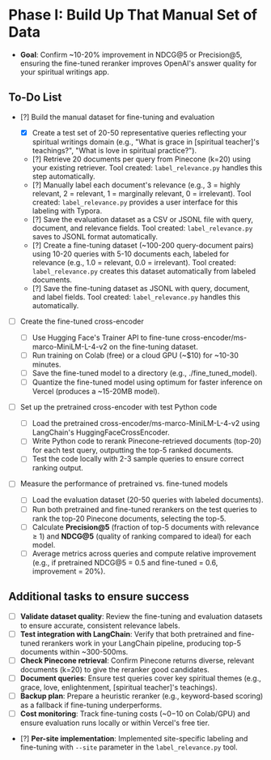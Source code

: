 # Phase I: Build Up That Manual Set of Data

- **Goal**: Confirm ~10-20% improvement in NDCG@5 or Precision@5, ensuring the fine-tuned
  reranker improves OpenAI's answer quality for your spiritual writings app.

## To-Do List

- [?] Build the manual dataset for fine-tuning and evaluation

  - [x] Create a test set of 20-50 representative queries reflecting your spiritual writings domain
        (e.g., "What is grace in [spiritual teacher]'s teachings?", "What is love in spiritual practice?").
  - [?] Retrieve 20 documents per query from Pinecone (k=20) using your existing retriever.
    Tool created: `label_relevance.py` handles this step automatically.
  - [?] Manually label each document's relevance (e.g., 3 = highly relevant, 2 = relevant,
    1 = marginally relevant, 0 = irrelevant).
    Tool created: `label_relevance.py` provides a user interface for this labeling with Typora.
  - [?] Save the evaluation dataset as a CSV or JSONL file with query, document, and relevance fields.
    Tool created: `label_relevance.py` saves to JSONL format automatically.
  - [?] Create a fine-tuning dataset (~100-200 query-document pairs) using 10-20 queries with 5-10
    documents each, labeled for relevance (e.g., 1.0 = relevant, 0.0 = irrelevant).
    Tool created: `label_relevance.py` creates this dataset automatically from labeled documents.
  - [?] Save the fine-tuning dataset as JSONL with query, document, and label fields.
    Tool created: `label_relevance.py` handles this automatically.

- [ ] Create the fine-tuned cross-encoder

  - [ ] Use Hugging Face's Trainer API to fine-tune cross-encoder/ms-marco-MiniLM-L-4-v2 on the
        fine-tuning dataset.
  - [ ] Run training on Colab (free) or a cloud GPU (~$10) for ~10-30 minutes.
  - [ ] Save the fine-tuned model to a directory (e.g., ./fine_tuned_model).
  - [ ] Quantize the fine-tuned model using optimum for faster inference on Vercel
        (produces a ~15-20MB model).

- [ ] Set up the pretrained cross-encoder with test Python code

  - [ ] Load the pretrained cross-encoder/ms-marco-MiniLM-L-4-v2 using LangChain's
        HuggingFaceCrossEncoder.
  - [ ] Write Python code to rerank Pinecone-retrieved documents (top-20) for each test query,
        outputting the top-5 ranked documents.
  - [ ] Test the code locally with 2-3 sample queries to ensure correct ranking output.

- [ ] Measure the performance of pretrained vs. fine-tuned models

  - [ ] Load the evaluation dataset (20-50 queries with labeled documents).
  - [ ] Run both pretrained and fine-tuned rerankers on the test queries to rank the top-20
        Pinecone documents, selecting the top-5.
  - [ ] Calculate **Precision@5** (fraction of top-5 documents with relevance ≥ 1) and **NDCG@5**
        (quality of ranking compared to ideal) for each model.
  - [ ] Average metrics across queries and compute relative improvement (e.g., if pretrained
        NDCG@5 = 0.5 and fine-tuned = 0.6, improvement = 20%).

## Additional tasks to ensure success

- [ ] **Validate dataset quality**: Review the fine-tuning and evaluation datasets to ensure
      accurate, consistent relevance labels.
- [ ] **Test integration with LangChain**: Verify that both pretrained and fine-tuned rerankers
      work in your LangChain pipeline, producing top-5 documents within ~300-500ms.
- [ ] **Check Pinecone retrieval**: Confirm Pinecone returns diverse, relevant documents (k=20)
      to give the reranker good candidates.
- [ ] **Document queries**: Ensure test queries cover key spiritual themes (e.g., grace, love,
      enlightenment, [spiritual teacher]'s teachings).
- [ ] **Backup plan**: Prepare a heuristic reranker (e.g., keyword-based scoring) as a fallback
      if fine-tuning underperforms.
- [ ] **Cost monitoring**: Track fine-tuning costs (~$0-$10 on Colab/GPU) and ensure evaluation
      runs locally or within Vercel's free tier.
- [?] **Per-site implementation**: Implemented site-specific labeling and fine-tuning with `--site` parameter
  in the `label_relevance.py` tool.

